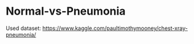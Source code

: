 # Normal-vs-Pneumonia

Used dataset: https://www.kaggle.com/paultimothymooney/chest-xray-pneumonia/
